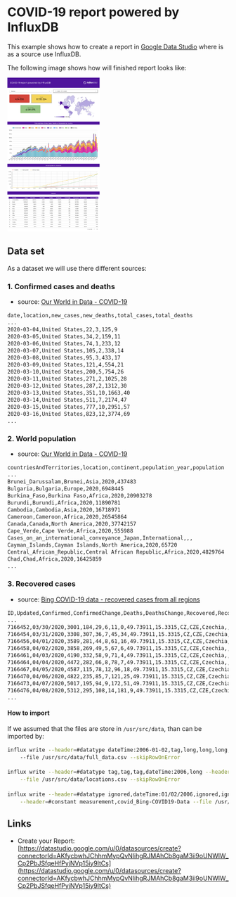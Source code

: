 # COVID-19 report powered by InfluxDB

This example shows how to create a report in [Google Data Studio](https://datastudio.google.com/s/p19vh-b82Sw) where is as a source use InfluxDB. 

The following image shows how will finished report looks like:

[<img src="COVID-19_report_powered_by_InfluxDB.png" height="350px">](https://datastudio.google.com/s/p19vh-b82Sw) 

## Data set

As a dataset we will use there different sources:

### 1. Confirmed cases and deaths

- source: [Our World in Data - COVID-19](https://github.com/owid/covid-19-data/blob/master/public/data/ecdc/full_data.csv) 

```csv
date,location,new_cases,new_deaths,total_cases,total_deaths
...
2020-03-04,United States,22,3,125,9
2020-03-05,United States,34,2,159,11
2020-03-06,United States,74,1,233,12
2020-03-07,United States,105,2,338,14
2020-03-08,United States,95,3,433,17
2020-03-09,United States,121,4,554,21
2020-03-10,United States,200,5,754,26
2020-03-11,United States,271,2,1025,28
2020-03-12,United States,287,2,1312,30
2020-03-13,United States,351,10,1663,40
2020-03-14,United States,511,7,2174,47
2020-03-15,United States,777,10,2951,57
2020-03-16,United States,823,12,3774,69
...
```

### 2. World population

- source: [Our World in Data - COVID-19](https://github.com/owid/covid-19-data/blob/master/public/data/ecdc/locations.csv)

```csv
countriesAndTerritories,location,continent,population_year,population
...
Brunei_Darussalam,Brunei,Asia,2020,437483
Bulgaria,Bulgaria,Europe,2020,6948445
Burkina_Faso,Burkina Faso,Africa,2020,20903278
Burundi,Burundi,Africa,2020,11890781
Cambodia,Cambodia,Asia,2020,16718971
Cameroon,Cameroon,Africa,2020,26545864
Canada,Canada,North America,2020,37742157
Cape_Verde,Cape Verde,Africa,2020,555988
Cases_on_an_international_conveyance_Japan,International,,,
Cayman_Islands,Cayman Islands,North America,2020,65720
Central_African_Republic,Central African Republic,Africa,2020,4829764
Chad,Chad,Africa,2020,16425859
...
```

### 3. Recovered cases

- source: [Bing COVID-19 data - recovered cases from all regions](https://github.com/microsoft/Bing-COVID-19-Data/blob/master/data/Bing-COVID19-Data.csv)

```csv
ID,Updated,Confirmed,ConfirmedChange,Deaths,DeathsChange,Recovered,RecoveredChange,Latitude,Longitude,ISO2,ISO3,Country_Region,AdminRegion1,AdminRegion2
...
7166452,03/30/2020,3001,184,29,6,11,0,49.73911,15.3315,CZ,CZE,Czechia,,
7166454,03/31/2020,3308,307,36,7,45,34,49.73911,15.3315,CZ,CZE,Czechia,,
7166456,04/01/2020,3589,281,44,8,61,16,49.73911,15.3315,CZ,CZE,Czechia,,
7166458,04/02/2020,3858,269,49,5,67,6,49.73911,15.3315,CZ,CZE,Czechia,,
7166461,04/03/2020,4190,332,58,9,71,4,49.73911,15.3315,CZ,CZE,Czechia,,
7166464,04/04/2020,4472,282,66,8,78,7,49.73911,15.3315,CZ,CZE,Czechia,,
7166467,04/05/2020,4587,115,78,12,96,18,49.73911,15.3315,CZ,CZE,Czechia,,
7166470,04/06/2020,4822,235,85,7,121,25,49.73911,15.3315,CZ,CZE,Czechia,,
7166473,04/07/2020,5017,195,94,9,172,51,49.73911,15.3315,CZ,CZE,Czechia,,
7166476,04/08/2020,5312,295,108,14,181,9,49.73911,15.3315,CZ,CZE,Czechia,,
...
```

#### How to import

If we assumed that the files are store in `/usr/src/data`, than can be imported by:

```bash
influx write --header=#datatype dateTime:2006-01-02,tag,long,long,long,long --header=#constant measurement,covid_full_data \ 
    --file /usr/src/data/full_data.csv --skipRowOnError

influx write --header=#datatype tag,tag,tag,dateTime:2006,long --header=#constant measurement,covid_locations \
    --file /usr/src/data/locations.csv --skipRowOnError

influx write --header=#datatype ignored,dateTime:01/02/2006,ignored,ignored,ignored,ignored,long,long,ignored,ignored,tag,tag,tag,tag,tag \
    --header=#constant measurement,covid_Bing-COVID19-Data --file /usr/src/data/Bing-COVID19-Data.csv --skipRowOnError
```

## Links

- Create your Report: [https://datastudio.google.com/u/0/datasources/create?connectorId=AKfycbwhJChhmMypQvNlihgRJMAhCb8gaM3ii9oUNWlW_Cp2PbJSfqeHfPyjNVp15iy9ltCs](https://datastudio.google.com/u/0/datasources/create?connectorId=AKfycbwhJChhmMypQvNlihgRJMAhCb8gaM3ii9oUNWlW_Cp2PbJSfqeHfPyjNVp15iy9ltCs)

